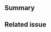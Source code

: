 ## Summary 
<!-- Add a brief description of this PR below this line -->

## Related issue
<!-- To link the issue to this PR, add "Close" and the issue number below this line, for example: "Close #123" -->
